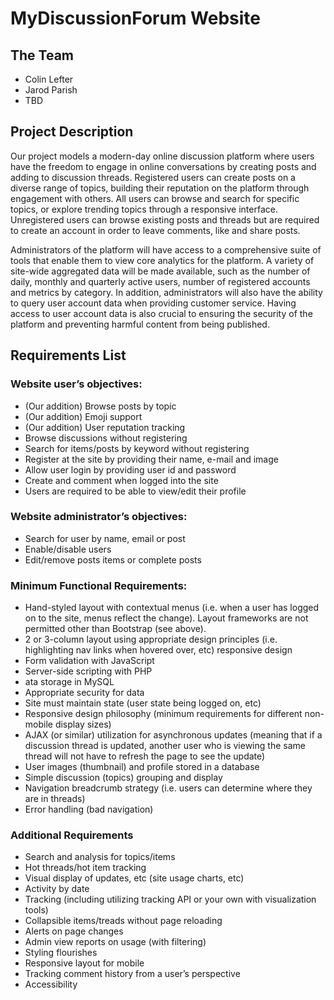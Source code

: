 # MyDiscussionForum Website

## The Team

- Colin Lefter
- Jarod Parish
- TBD

## Project Description

Our project models a modern-day online discussion platform where users have the freedom to engage in online conversations by creating posts and adding to discussion threads. Registered users can create posts on a diverse range of topics, building their reputation on the platform through engagement with others. All users can browse and search for specific topics, or explore trending topics through a responsive interface. Unregistered users can browse existing posts and threads but are required to create an account in order to leave comments, like and share posts.

Administrators of the platform will have access to a comprehensive suite of tools that enable them to view core analytics for the platform. A variety of site-wide aggregated data will be made available, such as the number of daily, monthly and quarterly active users, number of registered accounts and metrics by category. In addition, administrators will also have the ability to query user account data when providing customer service. Having access to user account data is also crucial to ensuring the security of the platform and preventing harmful content from being published.

## Requirements List

### Website user’s objectives:

- (Our addition) Browse posts by topic
- (Our addition) Emoji support
- (Our addition) User reputation tracking
- Browse discussions without registering
- Search for items/posts by keyword without registering
- Register at the site by providing their name, e-mail and image
- Allow user login by providing user id and password
- Create and comment when logged into the site
- Users are required to be able to view/edit their profile

### Website administrator’s objectives:

- Search for user by name, email or post
- Enable/disable users
- Edit/remove posts items or complete posts 


### Minimum Functional Requirements:

- Hand-styled layout with contextual menus (i.e. when a user has logged on to the site, menus reflect the change). Layout frameworks are not permitted other than Bootstrap (see above).
- 2 or 3-column layout using appropriate design principles (i.e. highlighting nav links when hovered over, etc) responsive design
- Form validation with JavaScript
- Server-side scripting with PHP
- ata storage in MySQL
- Appropriate security for data
- Site must maintain state (user state being logged on, etc)
- Responsive design philosophy (minimum requirements for different non-mobile display sizes)
- AJAX (or similar) utilization for asynchronous updates (meaning that if a discussion thread is updated, another user who is viewing the same thread will not have to refresh the page to see the update)
- User images (thumbnail) and profile stored in a database
- Simple discussion (topics) grouping and display
- Navigation breadcrumb strategy (i.e. users can determine where they are in threads)
- Error handling (bad navigation)

### Additional Requirements

- Search and analysis for topics/items
- Hot threads/hot item tracking
- Visual display of updates, etc (site usage charts, etc)
- Activity by date
- Tracking (including utilizing tracking API or your own with visualization tools)
- Collapsible items/treads without page reloading
- Alerts on page changes
- Admin view reports on usage (with filtering)
- Styling flourishes
- Responsive layout for mobile
- Tracking comment history from a user’s perspective
- Accessibility
